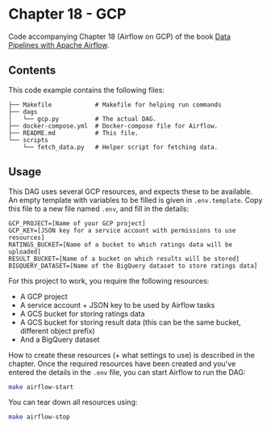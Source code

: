 # Chapter 18 - GCP

Code accompanying Chapter 18 (Airflow on GCP) of the book [Data Pipelines with Apache Airflow](https://www.manning.com/books/data-pipelines-with-apache-airflow).

## Contents

This code example contains the following files:

```
├── Makefile            # Makefile for helping run commands
├── dags
│   └── gcp.py          # The actual DAG.
├── docker-compose.yml  # Docker-compose file for Airflow.
├── README.md           # This file.
└── scripts
    └── fetch_data.py   # Helper script for fetching data.
```

## Usage

This DAG uses several GCP resources, and expects these to be available. An empty template with variables to be
filled is given in `.env.template`. Copy this file to a new file named `.env`, and fill in the details:

```
GCP_PROJECT=[Name of your GCP project]
GCP_KEY=[JSON key for a service account with permissions to use resources]
RATINGS_BUCKET=[Name of a bucket to which ratings data will be uploaded]
RESULT_BUCKET=[Name of a bucket on which results will be stored]
BIGQUERY_DATASET=[Name of the BigQuery dataset to store ratings data]
```

For this project to work, you require the following resources:

- A GCP project
- A service account + JSON key to be used by Airflow tasks
- A GCS bucket for storing ratings data
- A GCS bucket for storing result data (this can be the same bucket, different object prefix)
- And a BigQuery dataset

How to create these resources (+ what settings to use) is described in the chapter. Once the required
resources have been created and you've entered the details in the `.env` file, you can start Airflow to run
the DAG:

```bash
make airflow-start
```

You can tear down all resources using:

```bash
make airflow-stop
```
